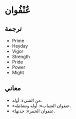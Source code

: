 
# عُنْفُوان

## ترجمة

* Prime
* Heyday
* Vigor
* Strength
* Pride
* Power
* Might


## معاني

* من الشيء: أوله.
* «عنفوان الشباب»: أوله ونشاطه.
* «عنفوان الخمر»: حدتها.